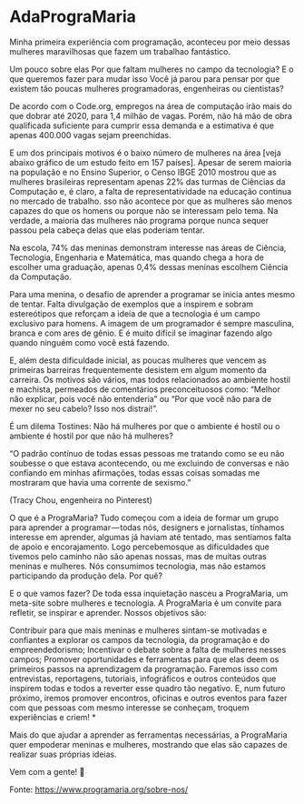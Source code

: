 # AdaPrograMaria

Minha primeira experiência com programação, aconteceu por meio dessas mulheres maravilhosas que fazem um trabalhao fantástico. 

Um pouco sobre elas
Por que faltam mulheres no campo da tecnologia?
E o que queremos fazer para mudar isso
Você já parou para pensar por que existem tão poucas mulheres programadoras, engenheiras ou cientistas?

De acordo com o Code.org, empregos na área de computação irão mais do que dobrar até 2020, para 1,4 milhão de vagas. Porém, não há mão de obra qualificada suficiente para cumprir essa demanda e a estimativa é que apenas 400.000 vagas sejam preenchidas.

E um dos principais motivos é o baixo número de mulheres na área [veja abaixo gráfico de um estudo feito em 157 países]. Apesar de serem maioria na população e no Ensino Superior, o Censo IBGE 2010 mostrou que as mulheres brasileiras representam apenas 22% das turmas de Ciências da Computação e, é claro, a falta de representatividade na educação continua no mercado de trabalho.
sso não acontece por que as mulheres são menos capazes do que os homens ou porque não se interessam pelo tema. Na verdade, a maioria das mulheres não programa porque nunca sequer passou pela cabeça delas que elas poderiam tentar.

Na escola, 74% das meninas demonstram interesse nas áreas de Ciência, Tecnologia, Engenharia e Matemática, mas quando chega a hora de escolher uma graduação, apenas 0,4% dessas meninas escolhem Ciência da Computação.

Para uma menina, o desafio de aprender a programar se inicia antes mesmo de tentar. Falta divulgação de exemplos que a inspirem e sobram estereótipos que reforçam a ideia de que a tecnologia é um campo exclusivo para homens.
A imagem de um programador é sempre masculina, branca e com ares de gênio. E é muito difícil se imaginar fazendo algo quando ninguém como você está fazendo.

E, além desta dificuldade inicial, as poucas mulheres que vencem as primeiras barreiras frequentemente desistem em algum momento da carreira. Os motivos são vários, mas todos relacionados ao ambiente hostil e machista, permeados de comentários preconceituosos como: “Melhor não explicar, pois você não entenderia” ou “Por que você não para de mexer no seu cabelo? Isso nos distrai!”.

É um dilema Tostines: Não há mulheres por que o ambiente é hostil ou o ambiente é hostil por que não há mulheres?

“O padrão contínuo de todas essas pessoas me tratando como se eu não soubesse o que estava acontecendo, ou me excluindo de conversas e não confiando em minhas afirmações, todas essas coisas somadas me mostraram que havia uma corrente de sexismo.”

(Tracy Chou, engenheira no Pinterest)

O que é a PrograMaria?
Tudo começou com a ideia de formar um grupo para aprender a programar — todas nós, designers e jornalistas, tínhamos interesse em aprender, algumas já haviam até tentado, mas sentíamos falta de apoio e encorajamento. Logo percebemosque as dificuldades que tivemos pelo caminho não são apenas nossas, mas de muitas outras meninas e mulheres. Nós consumimos tecnologia, mas não estamos participando da produção dela. Por quê?

E o que vamos fazer?
De toda essa inquietação nasceu a PrograMaria, um meta-site sobre mulheres e tecnologia. A PrograMaria é um convite para refletir, se inspirar e aprender. Nossos objetivos são:

Contribuir para que mais meninas e mulheres sintam-se motivadas e confiantes a explorar os campos da tecnologia, da programação e do empreendedorismo;
Incentivar o debate sobre a falta de mulheres nesses campos;
Promover oportunidades e ferramentas para que elas deem os primeiros passos na aprendizagem da programação.
Faremos isso com entrevistas, reportagens, tutoriais, infográficos e outros conteúdos que inspirem todas e todos a reverter esse quadro tão negativo. E, num futuro próximo, iremos promover encontros, oficinas e outros eventos para fazer com que pessoas com mesmo interesse se conheçam, troquem experiências e criem! *

Mais do que ajudar a aprender as ferramentas necessárias, a PrograMaria quer empoderar meninas e mulheres, mostrando que elas são capazes de realizar suas próprias ideias.

Vem com a gente! 🙂

Fonte: https://www.programaria.org/sobre-nos/
